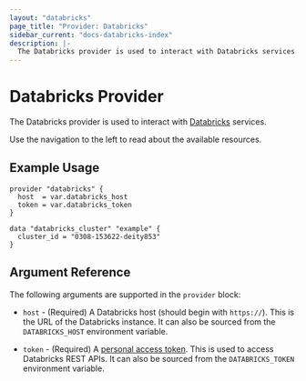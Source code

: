 ```yaml
---
layout: "databricks"
page_title: "Provider: Databricks"
sidebar_current: "docs-databricks-index"
description: |-
  The Databricks provider is used to interact with Databricks services.
---
```


# Databricks Provider

The Databricks provider is used to interact with [Databricks](https://databricks.com/) services.

Use the navigation to the left to read about the available resources.

## Example Usage

```hcl
provider "databricks" {
  host  = var.databricks_host
  token = var.databricks_token
}

data "databricks_cluster" "example" {
  cluster_id = "0308-153622-deity853"
}
```

## Argument Reference

The following arguments are supported in the `provider` block:

* `host` - (Required) A Databricks host (should begin with `https://`). This is the URL of the Databricks instance. It can also be sourced from the `DATABRICKS_HOST` environment variable.

* `token` - (Required) A [personal access token](https://docs.databricks.com/dev-tools/api/latest/authentication.html#authentication). This is used to access Databricks REST APIs. It can also be sourced from the `DATABRICKS_TOKEN` environment variable.
